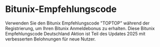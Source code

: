 # Bitunix-Empfehlungscode
Verwenden Sie den Bitunix Empfehlungscode "TOPTOP" während der Registrierung, um Ihren Bitunix Anmeldebonus zu erhalten. Diese Bitunix Empfehlungscode Deutschland Aktion ist Teil des Updates 2025 mit verbesserten Belohnungen für neue Nutzer.

